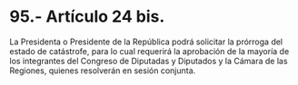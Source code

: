 # 95.- Artículo 24 bis.

La Presidenta o Presidente de la República podrá solicitar la prórroga del estado de catástrofe, para lo cual requerirá la aprobación de la mayoría de los integrantes del Congreso de Diputadas y Diputados y la Cámara de las Regiones, quienes resolverán en sesión conjunta.
